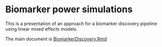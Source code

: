 # Biomarker power simulations

This is a presentation of an approach for a biomarker discovery pipeline using linear mixed effects models.

The main document is [BiomarkerDiscovery.Rmd](BiomarkerDiscovery.Rmd)
